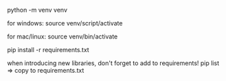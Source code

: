 python -m venv venv

for windows:
source venv/script/activate 

for mac/linux: 
source venv/bin/activate

pip install -r requirements.txt

when introducing new libraries, don't forget to add to requirements! 
pip list => copy to requirements.txt
